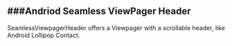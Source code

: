 ###Andriod Seamless ViewPager Header 
----------
SeamlessViewpagerHeader offers a Viewpager with a scrollable header, like Android Lollipop Contact.
